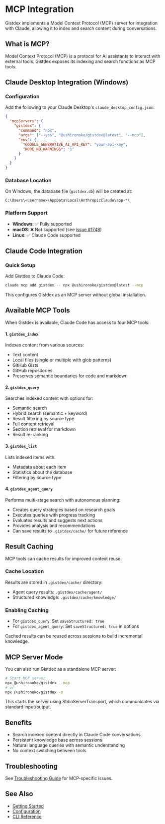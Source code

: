 # MCP Integration

Gistdex implements a Model Context Protocol (MCP) server for integration with Claude, allowing it to index and search content during conversations.

## What is MCP?

Model Context Protocol (MCP) is a protocol for AI assistants to interact with external tools. Gistdex exposes its indexing and search functions as MCP tools.

## Claude Desktop Integration (Windows)

### Configuration

Add the following to your Claude Desktop's `claude_desktop_config.json`:

```json
{
  "mcpServers": {
    "gistdex": {
      "command": "npx",
      "args": ["--yes", "@ushironoko/gistdex@latest", "--mcp"],
      "env": {
        "GOOGLE_GENERATIVE_AI_API_KEY": "your-api-key",
        "NODE_NO_WARNINGS": "1"
      }
    }
  }
}
```

### Database Location

On Windows, the database file (`gistdex.db`) will be created at:
```
C:\Users\<username>\AppData\Local\AnthropicClaude\app-*\
```

### Platform Support

- **Windows**: ✅ Fully supported
- **macOS**: ❌ Not supported (see [issue #1748](https://github.com/modelcontextprotocol/servers/issues/1748))
- **Linux**: ✅ Claude Code supported

## Claude Code Integration

### Quick Setup

Add Gistdex to Claude Code:

```bash
claude mcp add gistdex -- npx @ushironoko/gistdex@latest --mcp
```

This configures Gistdex as an MCP server without global installation.

## Available MCP Tools

When Gistdex is available, Claude Code has access to four MCP tools:

#### 1. `gistdex_index`
Indexes content from various sources:
- Text content
- Local files (single or multiple with glob patterns)
- GitHub Gists
- GitHub repositories
- Preserves semantic boundaries for code and markdown

#### 2. `gistdex_query`
Searches indexed content with options for:
- Semantic search
- Hybrid search (semantic + keyword)
- Result filtering by source type
- Full content retrieval
- Section retrieval for markdown
- Result re-ranking

#### 3. `gistdex_list`
Lists indexed items with:
- Metadata about each item
- Statistics about the database
- Filtering by source type

#### 4. `gistdex_agent_query`
Performs multi-stage search with autonomous planning:
- Creates query strategies based on research goals
- Executes queries with progress tracking
- Evaluates results and suggests next actions
- Provides analysis and recommendations
- Can save results to `.gistdex/cache/` for future reference

## Result Caching

MCP tools can cache results for improved context reuse:

### Cache Location
Results are stored in `.gistdex/cache/` directory:
- Agent query results: `.gistdex/cache/agent/`
- Structured knowledge: `.gistdex/cache/knowledge/`

### Enabling Caching
- For `gistdex_query`: Set `saveStructured: true`
- For `gistdex_agent_query`: Set `saveStructured: true` in options

Cached results can be reused across sessions to build incremental knowledge.

## MCP Server Mode

You can also run Gistdex as a standalone MCP server:

```bash
# Start MCP server
npx @ushironoko/gistdex --mcp
# or
npx @ushironoko/gistdex -m
```

This starts the server using StdioServerTransport, which communicates via standard input/output.

## Benefits

- Search indexed content directly in Claude Code conversations
- Persistent knowledge base across sessions
- Natural language queries with semantic understanding
- No context switching between tools

## Troubleshooting

See [Troubleshooting Guide](../reference/troubleshooting.md#mcp-issues) for MCP-specific issues.

## See Also

- [Getting Started](./getting-started.md)
- [Configuration](./configuration.md)
- [CLI Reference](../reference/cli.md)